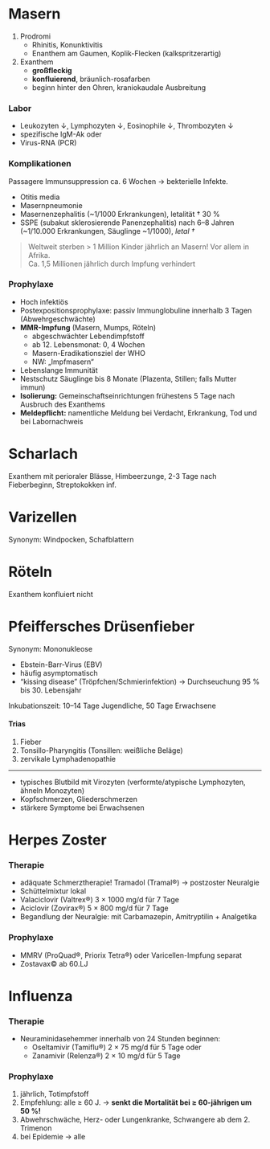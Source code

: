 # Masern

1. Prodromi
	- Rhinitis, Konunktivitis
	- Enanthem am Gaumen, Koplik-Flecken (kalkspritzerartig)
2. Exanthem
	- **großfleckig**
	- **konfluierend**, bräunlich-rosafarben
	- beginn hinter den Ohren, kraniokaudale Ausbreitung
	
### Labor

- Leukozyten ↓, Lymphozyten ↓, Eosinophile ↓, Thrombozyten ↓ 
- spezifische IgM-Ak oder
- Virus-RNA (PCR)
	
### Komplikationen

Passagere Immunsuppression ca. 6 Wochen → bekterielle Infekte.

- Otitis media
- Masernpneumonie
- Masernenzephalitis (~1/1000 Erkrankungen), letalität † 30 %
- SSPE (subakut sklerosierende Panenzephalitis) nach 6–8 Jahren (~1/10.000 Erkrankungen, Säuglinge ~1/1000), *letal †*

> Weltweit sterben > 1 Million Kinder jährlich an Masern! Vor allem in Afrika.  
> Ca. 1,5 Millionen jährlich durch Impfung verhindert  

### Prophylaxe

- Hoch infektiös
- Postexpositionsprophylaxe: passiv Immunglobuline innerhalb 3 Tagen (Abwehrgeschwächte)
- **MMR-Impfung** (Masern, Mumps, Röteln)
	- abgeschwächter Lebendimpfstoff
	- ab 12. Lebensmonat: 0, 4 Wochen
	- Masern-Eradikationsziel der WHO
	- NW: „Impfmasern“
- Lebenslange Immunität
- Nestschutz Säuglinge bis 8 Monate (Plazenta, Stillen; falls Mutter immun)
- **Isolierung:** Gemeinschaftseinrichtungen frühestens 5 Tage nach Ausbruch desExanthems
- **Meldepflicht:** namentliche Meldung bei Verdacht, Erkrankung, Tod und bei Labornachweis


# Scharlach

Exanthem mit perioraler Blässe, Himbeerzunge, 2-3 Tage nach Fieberbeginn, Streptokokken inf.

# Varizellen
Synonym: Windpocken, Schafblattern# Röteln
Exanthem konfluiert nicht

# Pfeiffersches Drüsenfieber
Synonym: Mononukleose
- Ebstein-Barr-Virus (EBV)- häufig asymptomatisch
- “kissing disease” (Tröpfchen/Schmierinfektion) → Durchseuchung 95 % bis 30. Lebensjahr

Inkubationszeit: 10–14 Tage Jugendliche, 50 Tage Erwachsene

#### Trias

1. Fieber
2. Tonsillo-Pharyngitis (Tonsillen: weißliche Beläge)
3. zervikale Lymphadenopathie

----

- typisches Blutbild mit Virozyten (verformte/atypische Lymphozyten, ähneln Monozyten)
- Kopfschmerzen, Gliederschmerzen
- stärkere Symptome bei Erwachsenen

# Herpes Zoster

### Therapie

- adäquate Schmerztherapie! Tramadol (Tramal®) → postzoster Neuralgie
- Schüttelmixtur lokal
- Valaciclovir (Valtrex®) 3 × 1000 mg/d für 7 Tage
- Aciclovir (Zovirax®) 5 × 800 mg/d für 7 Tage
- Begandlung der Neuralgie: mit Carbamazepin, Amitryptilin + Analgetika

### Prophylaxe
- MMRV (ProQuad®, Priorix Tetra®) oder Varicellen-Impfung separat
- Zostavax© ab 60.LJ

# Influenza

### Therapie

- Neuraminidasehemmer innerhalb von 24 Stunden beginnen:	- Oseltamivir (Tamiflu®) 2 × 75 mg/d für 5 Tage oder	- Zanamivir (Relenza®) 2 × 10 mg/d für 5 Tage
	
### Prophylaxe
1. jährlich, Totimpfstoff2. Empfehlung: alle ≥ 60 J. → **senkt die Mortalität bei ≥ 60-jährigen um 50 %!**3. Abwehrschwäche, Herz- oder Lungenkranke, Schwangere ab dem 2. Trimenon
4. bei Epidemie → alle